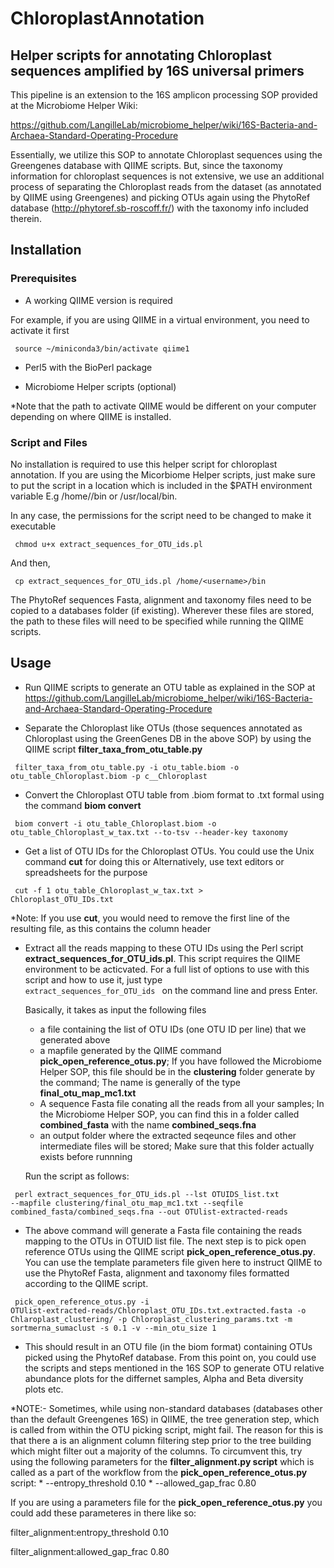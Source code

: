 # ChloroplastAnnotation
## Helper scripts for annotating Chloroplast sequences amplified by 16S universal primers

This pipeline is an extension to the 16S amplicon processing SOP provided at the Microbiome Helper Wiki:

https://github.com/LangilleLab/microbiome_helper/wiki/16S-Bacteria-and-Archaea-Standard-Operating-Procedure

Essentially, we utilize this SOP to annotate Chloroplast sequences using the Greengenes database with QIIME scripts. But, since the taxonomy information for chloroplast sequences is not extensive, we use an additional process of separating the Chloroplast reads from the dataset (as annotated by QIIME using Greengenes) and picking OTUs again using the PhytoRef database (http://phytoref.sb-roscoff.fr/) with the taxonomy info included therein.

## Installation
### Prerequisites
* A working QIIME version is required

For example, if you are using QIIME in a virtual environment, you need to activate it first

<code> source ~/miniconda3/bin/activate qiime1 </code>

* Perl5 with the BioPerl package

* Microbiome Helper scripts (optional)

\*Note that the path to activate QIIME would be different on your computer depending on where QIIME is installed.

### Script and Files
No installation is required to use this helper script for chloroplast annotation. If you are using the Micorbiome Helper scripts, just make sure to put the script in a location which is included in the $PATH environment variable E.g /home/<username>/bin or /usr/local/bin. 
  
In any case, the permissions for the script need to be changed to make it executable

<code> chmod u+x extract_sequences_for_OTU_ids.pl </code>

And then,

<code> cp extract_sequences_for_OTU_ids.pl /home/\<username\>/bin </code>

The PhytoRef sequences Fasta, alignment and taxonomy files need to be copied to a databases folder (if existing). Wherever these files are stored, the path to these files will need to be specified while running the QIIME scripts.

## Usage

* Run QIIME scripts to generate an OTU table as explained in the SOP at https://github.com/LangilleLab/microbiome_helper/wiki/16S-Bacteria-and-Archaea-Standard-Operating-Procedure

* Separate the Chloroplast like OTUs (those sequences annotated as Chloroplast using the GreenGenes DB in the above SOP) by using the QIIME script **filter_taxa_from_otu_table.py**

<code> filter_taxa_from_otu_table.py -i otu_table.biom -o otu_table_Chloroplast.biom -p c__Chloroplast </code>

* Convert the Chloroplast OTU table from .biom format to .txt formal using the command **biom convert**

<code> biom convert -i otu_table_Chloroplast.biom -o otu_table_Chloroplast_w_tax.txt --to-tsv --header-key taxonomy </code>

* Get a list of OTU IDs for the Chloroplast OTUs. You could use the Unix command **cut** for doing this or Alternatively, use text editors or spreadsheets for the purpose

<code> cut -f 1 otu_table_Chloroplast_w_tax.txt > Chloroplast_OTU_IDs.txt </code>

\*Note: If you use **cut**, you would need to remove the first line of the resulting file, as this contains the column header

* Extract all the reads mapping to these OTU IDs using the Perl script **extract_sequences_for_OTU_ids.pl**. This script requires the QIIME environment to be acticvated. For a full list of options to use with this script and how to use it, just type <code> extract_sequences_for_OTU_ids </code> on the command line and press Enter.

  Basically, it takes as input the following files
  * a file containing the list of OTU IDs (one OTU ID per line) that we generated above
  * a mapfile generated by the QIIME command **pick_open_reference_otus.py**; If you have followed the Microbiome Helper SOP, this file should be in the **clustering** folder generate by the command; The name is generally of the type **final_otu_map_mc1.txt**
  * A sequence Fasta file conating all the reads from all your samples; In the Microbiome Helper SOP, you can find this in a folder called **combined_fasta** with the name **combined_seqs.fna**
  * an output folder where the extracted seqeunce files and other intermediate files will be stored; Make sure that this folder actually exists before runnning

  Run the script as follows:

<code> perl extract_sequences_for_OTU_ids.pl --lst OTUIDS_list.txt --mapfile clustering/final_otu_map_mc1.txt --seqfile combined_fasta/combined_seqs.fna --out OTUlist-extracted-reads </code>

* The above command will generate a Fasta file containing the reads mapping to the OTUs in OTUID list file. The next step is to pick open reference OTUs using the QIIME script **pick_open_reference_otus.py**. You can use the template parameters file given here to instruct QIIME to use the PhytoRef Fasta, alignment and taxonomy files formatted according to the QIIME script.

<code> pick_open_reference_otus.py -i OTUlist-extracted-reads/Chloroplast_OTU_IDs.txt.extracted.fasta -o Chlaroplast_clustering/ -p Chloroplast_clustering_params.txt -m sortmerna_sumaclust -s 0.1 -v --min_otu_size 1  </code>
  
* This should result in an OTU file (in the biom format) containing OTUs picked using the PhytoRef database. From this point on, you could use the scripts and steps mentioned in the 16S SOP to generate OTU relative abundance plots for the differnet samples, Alpha and Beta diversity plots etc.

\*NOTE:- Sometimes, while using non-standard databases (databases other than the default Greengenes 16S) in QIIME, the tree generation step, which is called from within the OTU picking script, might fail. The reason for this is that there a is an alignment column filtering step prior to the tree building which might filter out a majority of the columns.
To circumvent this, try using the following parameters for the **filter_alignment.py script** which is called as a part of the workflow from the **pick_open_reference_otus.py** script:
    * --entropy_threshold 0.10
    * --allowed_gap_frac 0.80
  
If you are using a parameters file for the **pick_open_reference_otus.py** you could add these parameteres in there like so:

filter_alignment:entropy_threshold 0.10

filter_alignment:allowed_gap_frac 0.80

